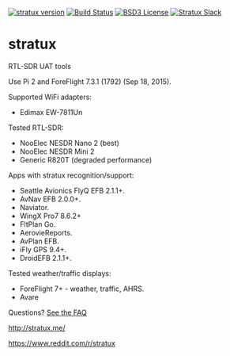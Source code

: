 [![stratux version](https://img.shields.io/github/tag/cyoung/stratux.svg?style=flat&label=stratux)](https://github.com/cyoung/stratux/releases)
[![Build Status](http://circleci-badges-max.herokuapp.com/img/cyoung/stratux/master?token=:circle-ci-token)](https://circleci.com/gh/cyoung/stratux/tree/master)
[![BSD3 License](http://img.shields.io/badge/license-BSD3-brightgreen.svg)](https://tldrlegal.com/license/bsd-3-clause-license-%28revised%29)
[![Stratux Slack](http://slack.stratux.me:3000/badge.svg)](http://slack.stratux.me/)

# stratux
RTL-SDR UAT tools


Use Pi 2 and ForeFlight 7.3.1 (1792) (Sep 18, 2015).


Supported WiFi adapters:
* Edimax EW-7811Un

Tested RTL-SDR:
* NooElec NESDR Nano 2 (best)
* NooElec NESDR Mini 2
* Generic R820T (degraded performance)

Apps with stratux recognition/support:
* Seattle Avionics FlyQ EFB 2.1.1+.
* AvNav EFB 2.0.0+.
* Naviator.
* WingX Pro7 8.6.2+
* FltPlan Go.
* AerovieReports.
* AvPlan EFB.
* iFly GPS 9.4+.
* DroidEFB 2.1.1+.

Tested weather/traffic displays:
* ForeFlight 7+ - weather, traffic, AHRS.
* Avare

Questions?  [See the FAQ](https://github.com/cyoung/stratux/wiki/FAQ)

http://stratux.me/

https://www.reddit.com/r/stratux
